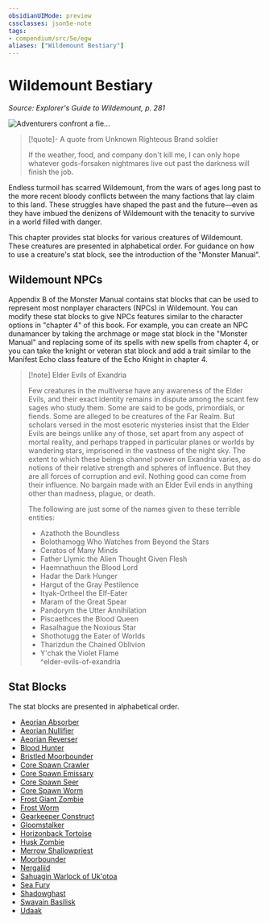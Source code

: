 ```yaml
---
obsidianUIMode: preview
cssclasses: json5e-note
tags:
- compendium/src/5e/egw
aliases: ["Wildemount Bestiary"]
---
```

# Wildemount Bestiary
*Source: Explorer's Guide to Wildemount, p. 281* 

![Adventurers confront a fie...](/3-Mechanics/CLI/books/explorers-guide-to-wildemount/img/141-07-01.webp#center "Adventurers confront a fiendish udaak that haunts the edges of civilization in Eastern Wynandir")

> [!quote]- A quote from Unknown Righteous Brand soldier  
> 
> If the weather, food, and company don't kill me, I can only hope whatever gods-forsaken nightmares live out past the darkness will finish the job.

Endless turmoil has scarred Wildemount, from the wars of ages long past to the more recent bloody conflicts between the many factions that lay claim to this land. These struggles have shaped the past and the future—even as they have imbued the denizens of Wildemount with the tenacity to survive in a world filled with danger.

This chapter provides stat blocks for various creatures of Wildemount. These creatures are presented in alphabetical order. For guidance on how to use a creature's stat block, see the introduction of the "Monster Manual".

## Wildemount NPCs

Appendix B of the Monster Manual contains stat blocks that can be used to represent most nonplayer characters (NPCs) in Wildemount. You can modify these stat blocks to give NPCs features similar to the character options in "chapter 4" of this book. For example, you can create an NPC dunamancer by taking the archmage or mage stat block in the "Monster Manual" and replacing some of its spells with new spells from chapter 4, or you can take the knight or veteran stat block and add a trait similar to the Manifest Echo class feature of the Echo Knight in chapter 4.

> [!note] Elder Evils of Exandria
> 
> Few creatures in the multiverse have any awareness of the Elder Evils, and their exact identity remains in dispute among the scant few sages who study them. Some are said to be gods, primordials, or fiends. Some are alleged to be creatures of the Far Realm. But scholars versed in the most esoteric mysteries insist that the Elder Evils are beings unlike any of those, set apart from any aspect of mortal reality, and perhaps trapped in particular planes or worlds by wandering stars, imprisoned in the vastness of the night sky. The extent to which these beings channel power on Exandria varies, as do notions of their relative strength and spheres of influence. But they are all forces of corruption and evil. Nothing good can come from their influence. No bargain made with an Elder Evil ends in anything other than madness, plague, or death.
> 
> The following are just some of the names given to these terrible entities:
> 
> - Azathoth the Boundless  
> - Bolothamogg Who Watches from Beyond the Stars  
> - Ceratos of Many Minds  
> - Father Llymic the Alien Thought Given Flesh  
> - Haemnathuun the Blood Lord  
> - Hadar the Dark Hunger  
> - Hargut of the Gray Pestilence  
> - Ityak-Ortheel the Elf-Eater  
> - Maram of the Great Spear  
> - Pandorym the Utter Annihilation  
> - Piscaethces the Blood Queen  
> - Rasalhague the Noxious Star  
> - Shothotugg the Eater of Worlds  
> - Tharizdun the Chained Oblivion  
> - Y'chak the Violet Flame  
^elder-evils-of-exandria

## Stat Blocks

The stat blocks are presented in alphabetical order.

- [Aeorian Absorber](/3-Mechanics/CLI/bestiary/monstrosity/aeorian-absorber-egw.md)  
- [Aeorian Nullifier](/3-Mechanics/CLI/bestiary/monstrosity/aeorian-nullifier-egw.md)  
- [Aeorian Reverser](/3-Mechanics/CLI/bestiary/monstrosity/aeorian-reverser-egw.md)  
- [Blood Hunter](/3-Mechanics/CLI/bestiary/humanoid/blood-hunter-egw.md)  
- [Bristled Moorbounder](/3-Mechanics/CLI/bestiary/beast/bristled-moorbounder-egw.md)  
- [Core Spawn Crawler](/3-Mechanics/CLI/bestiary/aberration/core-spawn-crawler-egw.md)  
- [Core Spawn Emissary](/3-Mechanics/CLI/bestiary/aberration/core-spawn-emissary-egw.md)  
- [Core Spawn Seer](/3-Mechanics/CLI/bestiary/aberration/core-spawn-seer-egw.md)  
- [Core Spawn Worm](/3-Mechanics/CLI/bestiary/aberration/core-spawn-worm-egw.md)  
- [Frost Giant Zombie](/3-Mechanics/CLI/bestiary/undead/frost-giant-zombie-egw.md)  
- [Frost Worm](/3-Mechanics/CLI/bestiary/monstrosity/frost-worm-egw.md)  
- [Gearkeeper Construct](/3-Mechanics/CLI/bestiary/construct/gearkeeper-construct-egw.md)  
- [Gloomstalker](/3-Mechanics/CLI/bestiary/monstrosity/gloomstalker-egw.md)  
- [Horizonback Tortoise](/3-Mechanics/CLI/bestiary/monstrosity/horizonback-tortoise-egw.md)  
- [Husk Zombie](/3-Mechanics/CLI/bestiary/undead/husk-zombie-egw.md)  
- [Merrow Shallowpriest](/3-Mechanics/CLI/bestiary/monstrosity/merrow-shallowpriest-egw.md)  
- [Moorbounder](/3-Mechanics/CLI/bestiary/beast/moorbounder-egw.md)  
- [Nergaliid](/3-Mechanics/CLI/bestiary/fiend/nergaliid-egw.md)  
- [Sahuagin Warlock of Uk'otoa](/3-Mechanics/CLI/bestiary/humanoid/sahuagin-warlock-of-ukotoa-egw.md)  
- [Sea Fury](/3-Mechanics/CLI/bestiary/fey/sea-fury-egw.md)  
- [Shadowghast](/3-Mechanics/CLI/bestiary/undead/shadowghast-egw.md)  
- [Swavain Basilisk](/3-Mechanics/CLI/bestiary/monstrosity/swavain-basilisk-egw.md)  
- [Udaak](/3-Mechanics/CLI/bestiary/fiend/udaak-egw.md)